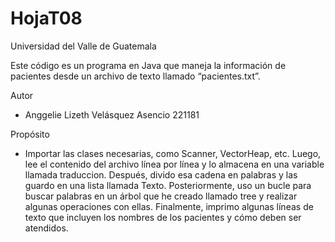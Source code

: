 # HojaT08 
Universidad del Valle de Guatemala

Este código es un programa en Java que maneja la información de pacientes desde un archivo de texto llamado “pacientes.txt”. 


Autor
* Anggelie Lizeth Velásquez Asencio 221181

Propósito
- Importar las clases necesarias, como Scanner, VectorHeap, etc. Luego, lee el contenido del archivo línea por línea y lo almacena en una variable llamada traduccion. Después, divido esa cadena en palabras y las guardo en una lista llamada Texto. Posteriormente, uso un bucle para buscar palabras en un árbol que he creado llamado tree y realizar algunas operaciones con ellas. Finalmente, imprimo algunas líneas de texto que incluyen los nombres de los pacientes y cómo deben ser atendidos.
